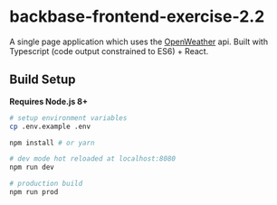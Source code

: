 # backbase-frontend-exercise-2.2

A single page application which uses the [OpenWeather](https://openweathermap.org/api) api. Built with Typescript (code output constrained to ES6) + React.

## Build Setup

**Requires Node.js 8+**

```bash
# setup environment variables
cp .env.example .env

npm install # or yarn

# dev mode hot reloaded at localhost:8080
npm run dev

# production build
npm run prod
```
